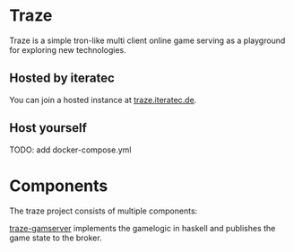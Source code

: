 # Traze
Traze is a simple tron-like multi client online game serving as a playground for exploring new technologies.

## Hosted by iteratec
You can join a hosted instance at [traze.iteratec.de](https://traze.iteratec.de).

## Host yourself
TODO: add docker-compose.yml

# Components
The traze project consists of multiple components:

[traze-gamserver](https://github.com/iteratec/traze-gameserver) implements the gamelogic in haskell and publishes the game state to the broker.



